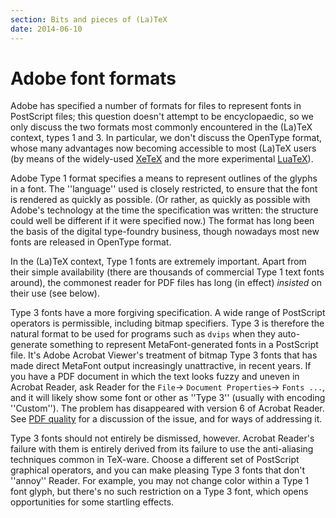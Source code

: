 ```yaml
---
section: Bits and pieces of (La)TeX
date: 2014-06-10
---
```


# Adobe font formats

Adobe has specified a number of formats for files to represent fonts
in PostScript files; this question doesn't attempt to be encyclopaedic, so
we only discuss the two formats most commonly encountered in the
(La)TeX context, types&nbsp;1 and 3.  In particular, we don't discuss the
OpenType format, whose many advantages now becoming accessible to most
(La)TeX users (by means of
  the widely-used [XeTeX](FAQ-xetex.md) and the more experimental
  [LuaTeX](FAQ-luatex.md)).

Adobe Type&nbsp;1 format specifies a means to represent outlines of the glyphs
in a font.  The ''language'' used is closely restricted, to ensure that
the font is rendered as quickly as possible.  (Or rather, as quickly
as possible with Adobe's technology at the time the specification was
written: the structure could well be different if it were specified
now.)  The format has long been the basis of the digital type-foundry
business, though nowadays most new fonts are released in OpenType format.

In the (La)TeX context, Type&nbsp;1 fonts are extremely important.  Apart
from their simple 
availability (there are thousands of commercial Type&nbsp;1 text fonts around), the
commonest reader for PDF files has long (in effect) _insisted_ on
their use (see below).

Type&nbsp;3 fonts have a more forgiving specification.  A wide range of
PostScript operators is permissible, including bitmap specifiers.  Type&nbsp;3
is therefore the natural format to be used for programs such as
`dvips` when they auto-generate something to represent
MetaFont-generated fonts in a PostScript file.  It's Adobe Acrobat Viewer's
treatment of bitmap Type&nbsp;3 fonts that has made direct MetaFont output
increasingly unattractive, in recent years.  If you have a PDF
document in which the text looks fuzzy and uneven in Acrobat Reader,
ask Reader for the `File`&rarr;
`Document Properties`&rarr;
`Fonts ...`, and it will likely show some font or other as
''Type&nbsp;3'' (usually with encoding ''Custom'').  The problem has
disappeared with version 6 of Acrobat Reader.  See 
[PDF quality](FAQ-dvips-pdf.md) for a discussion of
the issue, and for ways of addressing it.

Type&nbsp;3 fonts should not entirely be dismissed, however.  Acrobat
Reader's failure with them is entirely derived from its failure to use
the anti-aliasing techniques common in TeX-ware.  Choose a
different set of PostScript graphical operators, and you can make pleasing
Type&nbsp;3 fonts that don't ''annoy'' Reader.  For example, you may not
change color within a Type&nbsp;1 font glyph, but there's no such
restriction on a Type&nbsp;3 font, which opens opportunities for some
startling effects.

